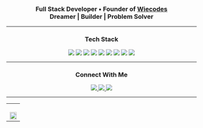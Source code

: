 <h3 align="center">
  Full Stack Developer • Founder of <a href="https://wiecodes.com">Wiecodes</a><br/>
  Dreamer | Builder | Problem Solver
</h3>

---

<h3 align="center">Tech Stack</h3>

<p align="center">
  <img src="https://img.shields.io/badge/-MongoDB-4DB33D?style=flat&logo=mongodb&logoColor=white"/>
  <img src="https://img.shields.io/badge/-Express.js-000000?style=flat&logo=express&logoColor=white"/>
  <img src="https://img.shields.io/badge/-React-61DAFB?style=flat&logo=react&logoColor=black"/>
  <img src="https://img.shields.io/badge/-Node.js-339933?style=flat&logo=node.js&logoColor=white"/>
  <img src="https://img.shields.io/badge/-Firebase-FFCA28?style=flat&logo=firebase&logoColor=black"/>
  <img src="https://img.shields.io/badge/-GitHub-181717?style=flat&logo=github&logoColor=white"/>
  <img src="https://img.shields.io/badge/-TailwindCSS-38B2AC?style=flat&logo=tailwind-css&logoColor=white"/>
  <img src="https://img.shields.io/badge/-JavaScript-F7DF1E?style=flat&logo=javascript&logoColor=black"/>
  <img src="https://img.shields.io/badge/-TypeScript-3178C6?style=flat&logo=typescript&logoColor=white"/>
</p>

---

<h3 align="center">Connect With Me</h3>

<p align="center">
  <a href="https://www.linkedin.com/in/wiebuu">
    <img src="https://img.shields.io/badge/-LinkedIn-0077B5?style=flat&logo=linkedin&logoColor=white">
  </a>
  <a href="mailto:vishwasvibhuofficial123@gmail.com">
    <img src="https://img.shields.io/badge/-Email-D14836?style=flat&logo=gmail&logoColor=white">
  </a>
  <a href="https://leetcode.com/wiebuu/">
    <img src="https://img.shields.io/badge/-LeetCode-FFA116?style=flat&logo=leetcode&logoColor=black">
  </a>
</p>



---

<table align="center" width="100%">
<tr>
<td colspan="2" align="center">
<br/>
<img src="https://github-profile-summary-cards.vercel.app/api/cards/profile-details?username=wiebuu&theme=radical" width="95%" />
</td>
</tr>
</table>





